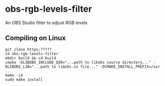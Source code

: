 # obs-rgb-levels-filter
An OBS Studio filter to adjust RGB levels

## Compiling on Linux
```
git clone https:?????
cd obs-rgb-levels-filter
mkdir build && cd build
cmake -DLIBOBS_INCLUDE_DIR="...path to libobs source directory..." -DLIBOBS_LIB="...path to libobs.so file..." -DCMAKE_INSTALL_PREFIX=/usr ..
make -j4
sudo make install
```
